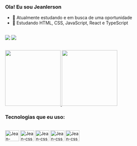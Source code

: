 ### Ola! Eu sou Jeanlerson


- 🔭 Atualmente estudando e em busca de uma oportunidade
- 🌱 Estudando HTML, CSS, JavaScript, React e TypeScript


<div><br/>
  <a href="https://www.instagram.com/jeanlerson/" target="_blank"><img src="https://img.shields.io/badge/Instagram-E4405F?style=for-the-badge&logo=instagram&logoColor=white"/></a>
  <a href="https://www.linkedin.com/in/jeanlerson-santos-silva" target="_blank"><img src="https://img.shields.io/badge/LinkedIn-0077B5?style=for-the-badge&logo=linkedin&logoColor=white"/></a>
</div>

##

<div>
  <a href="https://github.com/Jeanlerson">
  <img height= 180cm src= "https://github-readme-stats.vercel.app/api?username=Jeanlerson&show_icons=true&theme=transparent&bg_color=DEG,0d0202,2b53b7&text_color=4682b4&title_color=00ced1&icon_color=00ced1"/>
  <img height= 180cm src= "https://github-readme-stats.vercel.app/api/top-langs/?username=Jeanlerson&size_weight=0.5&count_weight=0.5&layout=compact&show_icons=true&theme=transparent&bg_color=DEG,2b53b7,0d0202&text_color=00ced1&title_color=00ced1&icon_color=00ced1" /></a>
</div>

### Tecnologias que eu uso:
<div style="display: inline_block"><br/>
  <img aling="center" alt="Jean-html" height="35" width="45" src="https://cdn.jsdelivr.net/gh/devicons/devicon/icons/html5/html5-original.svg"/>
  <img aling="center" alt="Jean-css" height="35" width="45" src="https://cdn.jsdelivr.net/gh/devicons/devicon/icons/css3/css3-original.svg" />
  <img aling="center" alt="Jean-css" height="35" width="45" src="https://cdn.jsdelivr.net/gh/devicons/devicon/icons/javascript/javascript-original.svg" />
  <img aling="center" alt="Jean-css" height="35" width="45" src="https://cdn.jsdelivr.net/gh/devicons/devicon/icons/react/react-original.svg" />
  <img aling="center" alt="Jean-css" height="35" width="45" src="https://cdn.jsdelivr.net/gh/devicons/devicon/icons/react/typescript-original.svg" />
</div>
